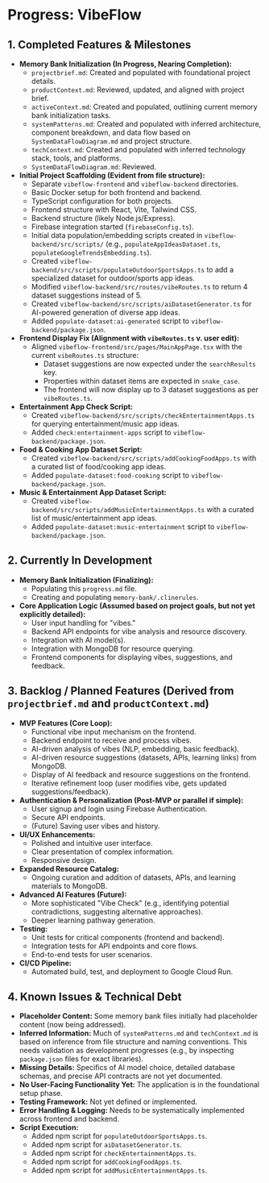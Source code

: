 # Progress: VibeFlow

## 1. Completed Features & Milestones
*   **Memory Bank Initialization (In Progress, Nearing Completion):**
    *   `projectbrief.md`: Created and populated with foundational project details.
    *   `productContext.md`: Reviewed, updated, and aligned with project brief.
    *   `activeContext.md`: Created and populated, outlining current memory bank initialization tasks.
    *   `systemPatterns.md`: Created and populated with inferred architecture, component breakdown, and data flow based on `SystemDataFlowDiagram.md` and project structure.
    *   `techContext.md`: Created and populated with inferred technology stack, tools, and platforms.
    *   `SystemDataFlowDiagram.md`: Reviewed.
*   **Initial Project Scaffolding (Evident from file structure):**
    *   Separate `vibeflow-frontend` and `vibeflow-backend` directories.
    *   Basic Docker setup for both frontend and backend.
    *   TypeScript configuration for both projects.
    *   Frontend structure with React, Vite, Tailwind CSS.
    *   Backend structure (likely Node.js/Express).
    *   Firebase integration started (`firebaseConfig.ts`).
    *   Initial data population/embedding scripts created in `vibeflow-backend/src/scripts/` (e.g., `populateAppIdeasDataset.ts`, `populateGoogleTrendsEmbedding.ts`).
    *   Created `vibeflow-backend/src/scripts/populateOutdoorSportsApps.ts` to add a specialized dataset for outdoor/sports app ideas.
    *   Modified `vibeflow-backend/src/routes/vibeRoutes.ts` to return 4 dataset suggestions instead of 5.
    *   Created `vibeflow-backend/src/scripts/aiDatasetGenerator.ts` for AI-powered generation of diverse app ideas.
    *   Added `populate-dataset:ai-generated` script to `vibeflow-backend/package.json`.
*   **Frontend Display Fix (Alignment with `vibeRoutes.ts` v. user edit):**
    *   Aligned `vibeflow-frontend/src/pages/MainAppPage.tsx` with the current `vibeRoutes.ts` structure:
        *   Dataset suggestions are now expected under the `searchResults` key.
        *   Properties within dataset items are expected in `snake_case`.
        *   The frontend will now display up to 3 dataset suggestions as per `vibeRoutes.ts`.
*   **Entertainment App Check Script:**
    *   Created `vibeflow-backend/src/scripts/checkEntertainmentApps.ts` for querying entertainment/music app ideas.
    *   Added `check:entertainment-apps` script to `vibeflow-backend/package.json`.
*   **Food & Cooking App Dataset Script:**
    *   Created `vibeflow-backend/src/scripts/addCookingFoodApps.ts` with a curated list of food/cooking app ideas.
    *   Added `populate-dataset:food-cooking` script to `vibeflow-backend/package.json`.
*   **Music & Entertainment App Dataset Script:**
    *   Created `vibeflow-backend/src/scripts/addMusicEntertainmentApps.ts` with a curated list of music/entertainment app ideas.
    *   Added `populate-dataset:music-entertainment` script to `vibeflow-backend/package.json`.

## 2. Currently In Development
*   **Memory Bank Initialization (Finalizing):**
    *   Populating this `progress.md` file.
    *   Creating and populating `memory-bank/.clinerules`.
*   **Core Application Logic (Assumed based on project goals, but not yet explicitly detailed):**
    *   User input handling for "vibes."
    *   Backend API endpoints for vibe analysis and resource discovery.
    *   Integration with AI model(s).
    *   Integration with MongoDB for resource querying.
    *   Frontend components for displaying vibes, suggestions, and feedback.

## 3. Backlog / Planned Features (Derived from `projectbrief.md` and `productContext.md`)
*   **MVP Features (Core Loop):**
    *   Functional vibe input mechanism on the frontend.
    *   Backend endpoint to receive and process vibes.
    *   AI-driven analysis of vibes (NLP, embedding, basic feedback).
    *   AI-driven resource suggestions (datasets, APIs, learning links) from MongoDB.
    *   Display of AI feedback and resource suggestions on the frontend.
    *   Iterative refinement loop (user modifies vibe, gets updated suggestions/feedback).
*   **Authentication & Personalization (Post-MVP or parallel if simple):**
    *   User signup and login using Firebase Authentication.
    *   Secure API endpoints.
    *   (Future) Saving user vibes and history.
*   **UI/UX Enhancements:**
    *   Polished and intuitive user interface.
    *   Clear presentation of complex information.
    *   Responsive design.
*   **Expanded Resource Catalog:**
    *   Ongoing curation and addition of datasets, APIs, and learning materials to MongoDB.
*   **Advanced AI Features (Future):**
    *   More sophisticated "Vibe Check" (e.g., identifying potential contradictions, suggesting alternative approaches).
    *   Deeper learning pathway generation.
*   **Testing:**
    *   Unit tests for critical components (frontend and backend).
    *   Integration tests for API endpoints and core flows.
    *   End-to-end tests for user scenarios.
*   **CI/CD Pipeline:**
    *   Automated build, test, and deployment to Google Cloud Run.

## 4. Known Issues & Technical Debt
*   **Placeholder Content:** Some memory bank files initially had placeholder content (now being addressed).
*   **Inferred Information:** Much of `systemPatterns.md` and `techContext.md` is based on inference from file structure and naming conventions. This needs validation as development progresses (e.g., by inspecting `package.json` files for exact libraries).
*   **Missing Details:** Specifics of AI model choice, detailed database schemas, and precise API contracts are not yet documented.
*   **No User-Facing Functionality Yet:** The application is in the foundational setup phase.
*   **Testing Framework:** Not yet defined or implemented.
*   **Error Handling & Logging:** Needs to be systematically implemented across frontend and backend.
*   **Script Execution:**
    *   Added npm script for `populateOutdoorSportsApps.ts`.
    *   Added npm script for `aiDatasetGenerator.ts`.
    *   Added npm script for `checkEntertainmentApps.ts`.
    *   Added npm script for `addCookingFoodApps.ts`.
    *   Added npm script for `addMusicEntertainmentApps.ts`.
